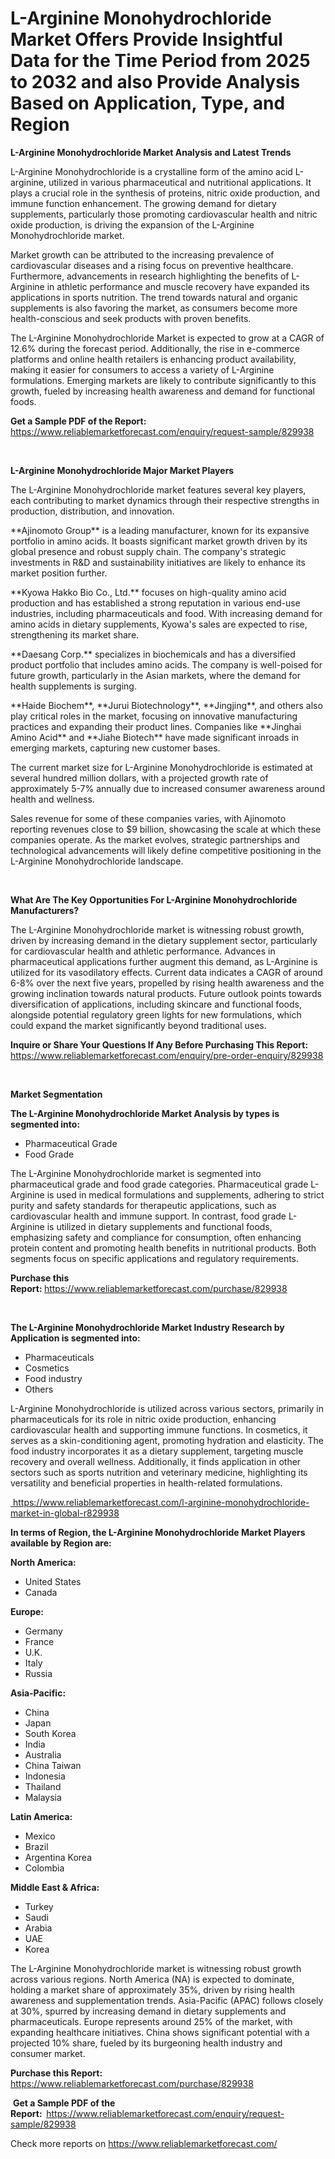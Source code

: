 <p><h1>L-Arginine Monohydrochloride Market Offers Provide Insightful Data for the Time Period from 2025 to 2032 and also Provide Analysis Based on Application, Type, and Region</h1></p><p><strong>L-Arginine Monohydrochloride Market Analysis and Latest Trends</strong></p>
<p><p>L-Arginine Monohydrochloride is a crystalline form of the amino acid L-arginine, utilized in various pharmaceutical and nutritional applications. It plays a crucial role in the synthesis of proteins, nitric oxide production, and immune function enhancement. The growing demand for dietary supplements, particularly those promoting cardiovascular health and nitric oxide production, is driving the expansion of the L-Arginine Monohydrochloride market.</p><p>Market growth can be attributed to the increasing prevalence of cardiovascular diseases and a rising focus on preventive healthcare. Furthermore, advancements in research highlighting the benefits of L-Arginine in athletic performance and muscle recovery have expanded its applications in sports nutrition. The trend towards natural and organic supplements is also favoring the market, as consumers become more health-conscious and seek products with proven benefits.</p><p>The L-Arginine Monohydrochloride Market is expected to grow at a CAGR of 12.6% during the forecast period. Additionally, the rise in e-commerce platforms and online health retailers is enhancing product availability, making it easier for consumers to access a variety of L-Arginine formulations. Emerging markets are likely to contribute significantly to this growth, fueled by increasing health awareness and demand for functional foods.</p></p>
<p><strong>Get a Sample PDF of the Report:&nbsp;</strong> <a href="https://www.reliablemarketforecast.com/enquiry/request-sample/829938?utm_campaign=2925&utm_medium=2&utm_source=Github&utm_content=ia&utm_term=25032025&utm_id=l-arginine-monohydrochloride">https://www.reliablemarketforecast.com/enquiry/request-sample/829938</a></p>
<p>&nbsp;</p>
<p><strong>L-Arginine Monohydrochloride Major Market Players</strong></p>
<p><p>The L-Arginine Monohydrochloride market features several key players, each contributing to market dynamics through their respective strengths in production, distribution, and innovation. </p><p>**Ajinomoto Group** is a leading manufacturer, known for its expansive portfolio in amino acids. It boasts significant market growth driven by its global presence and robust supply chain. The company's strategic investments in R&D and sustainability initiatives are likely to enhance its market position further.</p><p>**Kyowa Hakko Bio Co., Ltd.** focuses on high-quality amino acid production and has established a strong reputation in various end-use industries, including pharmaceuticals and food. With increasing demand for amino acids in dietary supplements, Kyowa's sales are expected to rise, strengthening its market share.</p><p>**Daesang Corp.** specializes in biochemicals and has a diversified product portfolio that includes amino acids. The company is well-poised for future growth, particularly in the Asian markets, where the demand for health supplements is surging.</p><p>**Haide Biochem**, **Jurui Biotechnology**, **Jingjing**, and others also play critical roles in the market, focusing on innovative manufacturing practices and expanding their product lines. Companies like **Jinghai Amino Acid** and **Jiahe Biotech** have made significant inroads in emerging markets, capturing new customer bases.</p><p>The current market size for L-Arginine Monohydrochloride is estimated at several hundred million dollars, with a projected growth rate of approximately 5-7% annually due to increased consumer awareness around health and wellness.</p><p>Sales revenue for some of these companies varies, with Ajinomoto reporting revenues close to $9 billion, showcasing the scale at which these companies operate. As the market evolves, strategic partnerships and technological advancements will likely define competitive positioning in the L-Arginine Monohydrochloride landscape.</p></p>
<p>&nbsp;</p>
<p><strong>What Are The Key Opportunities For L-Arginine Monohydrochloride Manufacturers?</strong></p>
<p><p>The L-Arginine Monohydrochloride market is witnessing robust growth, driven by increasing demand in the dietary supplement sector, particularly for cardiovascular health and athletic performance. Advances in pharmaceutical applications further augment this demand, as L-Arginine is utilized for its vasodilatory effects. Current data indicates a CAGR of around 6-8% over the next five years, propelled by rising health awareness and the growing inclination towards natural products. Future outlook points towards diversification of applications, including skincare and functional foods, alongside potential regulatory green lights for new formulations, which could expand the market significantly beyond traditional uses.</p></p>
<p><strong>Inquire or Share Your Questions If Any Before Purchasing This Report:</strong> <a href="https://www.reliablemarketforecast.com/enquiry/pre-order-enquiry/829938?utm_campaign=2925&utm_medium=2&utm_source=Github&utm_content=ia&utm_term=25032025&utm_id=l-arginine-monohydrochloride">https://www.reliablemarketforecast.com/enquiry/pre-order-enquiry/829938</a></p>
<p>&nbsp;</p>
<p><strong>Market Segmentation</strong></p>
<p><strong>The L-Arginine Monohydrochloride Market Analysis by types is segmented into:</strong></p>
<p><ul><li>Pharmaceutical Grade</li><li>Food Grade</li></ul></p>
<p><p>The L-Arginine Monohydrochloride market is segmented into pharmaceutical grade and food grade categories. Pharmaceutical grade L-Arginine is used in medical formulations and supplements, adhering to strict purity and safety standards for therapeutic applications, such as cardiovascular health and immune support. In contrast, food grade L-Arginine is utilized in dietary supplements and functional foods, emphasizing safety and compliance for consumption, often enhancing protein content and promoting health benefits in nutritional products. Both segments focus on specific applications and regulatory requirements.</p></p>
<p><strong>Purchase this Report:&nbsp;</strong><a href="https://www.reliablemarketforecast.com/purchase/829938?utm_campaign=2925&utm_medium=2&utm_source=Github&utm_content=ia&utm_term=25032025&utm_id=l-arginine-monohydrochloride">https://www.reliablemarketforecast.com/purchase/829938</a></p>
<p>&nbsp;</p>
<p><strong>The L-Arginine Monohydrochloride Market Industry Research by Application is segmented into:</strong></p>
<p><ul><li>Pharmaceuticals</li><li>Cosmetics</li><li>Food industry</li><li>Others</li></ul></p>
<p><p>L-Arginine Monohydrochloride is utilized across various sectors, primarily in pharmaceuticals for its role in nitric oxide production, enhancing cardiovascular health and supporting immune functions. In cosmetics, it serves as a skin-conditioning agent, promoting hydration and elasticity. The food industry incorporates it as a dietary supplement, targeting muscle recovery and overall wellness. Additionally, it finds application in other sectors such as sports nutrition and veterinary medicine, highlighting its versatility and beneficial properties in health-related formulations.</p></p>
<p><a href="https://www.reliablemarketforecast.com/l-arginine-monohydrochloride-market-in-global-r829938?utm_campaign=2925&utm_medium=2&utm_source=Github&utm_content=ia&utm_term=25032025&utm_id=l-arginine-monohydrochloride">&nbsp;https://www.reliablemarketforecast.com/l-arginine-monohydrochloride-market-in-global-r829938</a></p>
<p><strong>In terms of Region, the L-Arginine Monohydrochloride Market Players available by Region are:</strong></p>
<p>
    <p> <strong> North America: </strong>
        <ul>
            <li>United States</li>
            <li>Canada</li>
        </ul>
        </p> 
    <p> <strong> Europe: </strong>
        <ul>
            <li>Germany</li>
            <li>France</li>
            <li>U.K.</li>
            <li>Italy</li>
            <li>Russia</li>
        </ul>
        </p> 
    <p> <strong> Asia-Pacific: </strong>
        <ul>
            <li>China</li>
            <li>Japan</li>
            <li>South Korea</li>
            <li>India</li>
            <li>Australia</li>
            <li>China Taiwan</li>
            <li>Indonesia</li>
            <li>Thailand</li>
            <li>Malaysia</li>
        </ul>
        </p> 
    <p> <strong> Latin America: </strong>
        <ul>
            <li>Mexico</li>
            <li>Brazil</li>
            <li>Argentina Korea</li>
            <li>Colombia</li>
        </ul>
        </p> 
    <p> <strong> Middle East & Africa: </strong>
        <ul>
            <li>Turkey</li>
            <li>Saudi</li>
            <li>Arabia</li>
            <li>UAE</li>
            <li>Korea</li>
        </ul>
    </p>
    </p>
<p><p>The L-Arginine Monohydrochloride market is witnessing robust growth across various regions. North America (NA) is expected to dominate, holding a market share of approximately 35%, driven by rising health awareness and supplementation trends. Asia-Pacific (APAC) follows closely at 30%, spurred by increasing demand in dietary supplements and pharmaceuticals. Europe represents around 25% of the market, with expanding healthcare initiatives. China shows significant potential with a projected 10% share, fueled by its burgeoning health industry and consumer market.</p></p>
<p><strong>Purchase this Report: </strong><a href="https://www.reliablemarketforecast.com/purchase/829938?utm_campaign=2925&utm_medium=2&utm_source=Github&utm_content=ia&utm_term=25032025&utm_id=l-arginine-monohydrochloride">https://www.reliablemarketforecast.com/purchase/829938</a></p>
<p>&nbsp;<strong>Get a Sample PDF of the Report:&nbsp;&nbsp;</strong><a href="https://www.reliablemarketforecast.com/enquiry/request-sample/829938?utm_campaign=2925&utm_medium=2&utm_source=Github&utm_content=ia&utm_term=25032025&utm_id=l-arginine-monohydrochloride">https://www.reliablemarketforecast.com/enquiry/request-sample/829938</a></p>
<p><strong></strong></p>
<p>Check more reports on <a href="https://www.reliablemarketforecast.com/?utm_campaign=2925&utm_medium=2&utm_source=Github&utm_content=ia&utm_term=25032025&utm_id=l-arginine-monohydrochloride">https://www.reliablemarketforecast.com/</a></p>